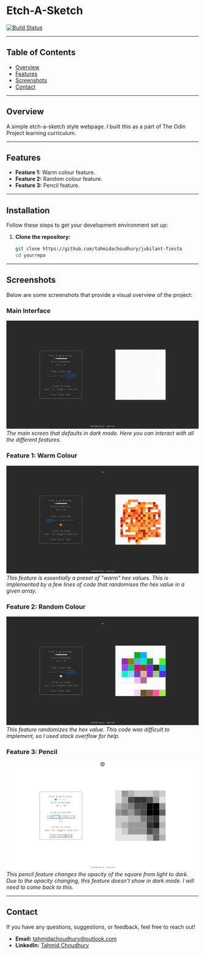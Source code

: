 # Etch-A-Sketch

[![Build Status](https://img.shields.io/badge/build-passing-brightgreen)](https://github.com/tahmidachoudhury/jubilant-fiesta)

---

## Table of Contents

- [Overview](#overview)
- [Features](#features)
- [Screenshots](#screenshots)
- [Contact](#contact)

---

## Overview

A simple etch-a-sketch style webpage. I built this as a part of The Odin Project learning curriculum.

---

## Features

- **Feature 1:** Warm colour feature.
- **Feature 2:** Random colour feature.
- **Feature 3:** Pencil feature.

---

## Installation

Follow these steps to get your development environment set up:

1. **Clone the repository:**
   ```bash
   git clone https://github.com/tahmidachoudhury/jubilant-fiesta
   cd yourrepo
   ```

---

## Screenshots

Below are some screenshots that provide a visual overview of the project:

### Main Interface

![Main Interface](images/dark-mode.png)
_The main screen that defaults in dark mode. Here you can interact with all the different features._

### Feature 1: Warm Colour

![Feature 1](images/warm-colour.png)
_This feature is essentially a preset of "warm" hex values. This is implemented by a few lines of code that randomises the hex value in a given array._

### Feature 2: Random Colour

![Feature 2](images/random.png)
_This feature randomizes the hex value. This code was difficult to implement, so I used stack overflow for help._

### Feature 3: Pencil

![Feature 3](images/pencil-mode.png)
_This pencil feature changes the opacity of the square from light to dark. Due to the opacity changing, this feature doesn't show in dark mode. I will need to come back to this._

---

## Contact

If you have any questions, suggestions, or feedback, feel free to reach out!

- **Email:** [tahmidachoudhury@outlook.com](mailto:tahmidachoudhury@outlook.com)
- **LinkedIn:** [Tahmid Choudhury](https://www.linkedin.com/in/tahmid-choudhury-a1a05a252)
